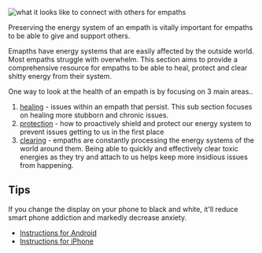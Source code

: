 <!-- TITLE: Empath Health -->

![what it looks like to connect with others for empaths](https://res.cloudinary.com/go-for-self/image/upload/v1552766983/our_energy_bubbles_qnvhlk.jpg)

Preserving the energy system of an empath is vitally important for empaths to be able to give and support others.

Emapths have energy systems that are easily affected by the outside world. Most empaths struggle with overwhelm. This section aims to provide a comprehensive resource for empaths to be able to heal, protect and clear shitty energy from their system.

One way to look at the health of an empath is by focusing on 3 main areas..

1. [healing](/health/healing) - issues within an empath that persist. This sub section focuses on healing more stubborn and chronic issues.
2. [protection](/health/protection) - how to proactively shield and protect our energy system to prevent issues getting to us in the first place
3. [clearing](/health/clearing) - empaths are constantly processing the energy systems of the world around them. Being able to quickly and effectively clear toxic energies as they try and attach to us helps keep more insidious issues from happening.

## Tips

If you change the display on your phone to black and white, it'll reduce smart phone addiction and markedly decrease anxiety.
- [Instructions for Android](https://android.gadgethacks.com/how-to/enable-hidden-grayscale-mode-your-pixel-nexus-no-root-needed-0178857/)
- [Instructions for iPhone](https://www.macobserver.com/tips/how-to/grayscale-apple-devices/)
